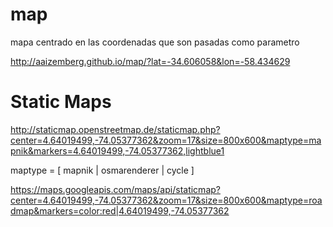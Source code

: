 # map
mapa centrado en las coordenadas que son pasadas como parametro

http://aaizemberg.github.io/map/?lat=-34.606058&lon=-58.434629

Static Maps
===========

http://staticmap.openstreetmap.de/staticmap.php?center=4.64019499,-74.05377362&zoom=17&size=800x600&maptype=mapnik&markers=4.64019499,-74.05377362,lightblue1

maptype = [ mapnik | osmarenderer | cycle ]

https://maps.googleapis.com/maps/api/staticmap?center=4.64019499,-74.05377362&zoom=17&size=800x600&maptype=roadmap&markers=color:red|4.64019499,-74.05377362

